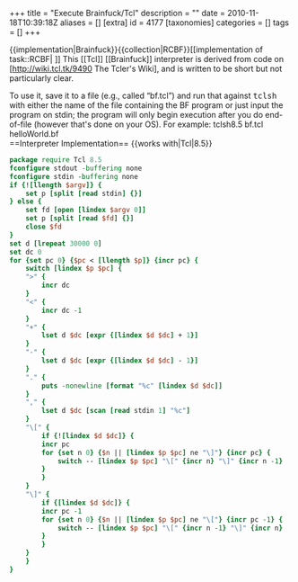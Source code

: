 +++
title = "Execute Brainfuck/Tcl"
description = ""
date = 2010-11-18T10:39:18Z
aliases = []
[extra]
id = 4177
[taxonomies]
categories = []
tags = []
+++

{{implementation|Brainfuck}}{{collection|RCBF}}[[implementation of task::RCBF| ]]
This [[Tcl]] [[Brainfuck]] interpreter is derived from code on [http://wiki.tcl.tk/9490 The Tcler's Wiki], and is written to be short but not particularly clear.

To use it, save it to a file (e.g., called “bf.tcl”) and run that against <tt>tclsh</tt> with either the name of the file containing the BF program or just input the program on stdin; the program will only begin execution after you do end-of-file (however that's done on your OS). For example:
  tclsh8.5 bf.tcl helloWorld.bf
<br clear=all>
==Interpreter Implementation==
{{works with|Tcl|8.5}}

```tcl
package require Tcl 8.5
fconfigure stdout -buffering none
fconfigure stdin -buffering none
if {![llength $argv]} {
    set p [split [read stdin] {}]
} else {
    set fd [open [lindex $argv 0]]
    set p [split [read $fd] {}]
    close $fd
}
set d [lrepeat 30000 0]
set dc 0
for {set pc 0} {$pc < [llength $p]} {incr pc} {
    switch [lindex $p $pc] {
	">" {
	    incr dc
	}
	"<" {
	    incr dc -1
	}
	"+" {
	    lset d $dc [expr {[lindex $d $dc] + 1}]
	}
	"-" {
	    lset d $dc [expr {[lindex $d $dc] - 1}]
	}
	"." {
	    puts -nonewline [format "%c" [lindex $d $dc]]
	}
	"," {
	    lset d $dc [scan [read stdin 1] "%c"]
	}
	"\[" {
	    if {![lindex $d $dc]} {
		incr pc
		for {set n 0} {$n || [lindex $p $pc] ne "\]"} {incr pc} {
		    switch -- [lindex $p $pc] "\[" {incr n} "\]" {incr n -1}
		}
	    }
	}
	"\]" {
	    if {[lindex $d $dc]} {
		incr pc -1
		for {set n 0} {$n || [lindex $p $pc] ne "\["} {incr pc -1} {
		    switch -- [lindex $p $pc] "\[" {incr n -1} "\]" {incr n}
		}
	    }
	}
    }
}
```

